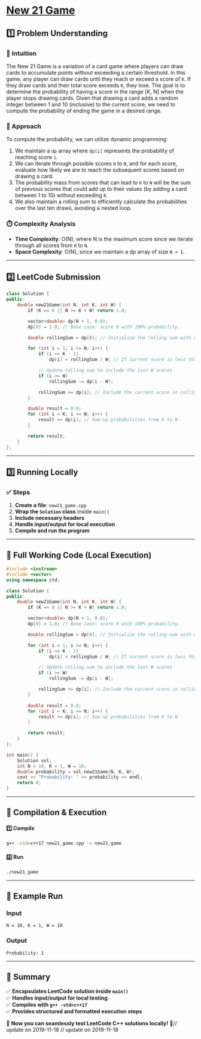 # **[New 21 Game](https://leetcode.com/problems/new-21-game/description/)**  

## **1️⃣ Problem Understanding**  
### **📌 Intuition**  
The New 21 Game is a variation of a card game where players can draw cards to accumulate points without exceeding a certain threshold. In this game, any player can draw cards until they reach or exceed a score of `K`. If they draw cards and their total score exceeds `K`, they lose. The goal is to determine the probability of having a score in the range [K, N] when the player stops drawing cards. Given that drawing a card adds a random integer between 1 and 10 (inclusive) to the current score, we need to compute the probability of ending the game in a desired range.

### **🚀 Approach**  
To compute the probability, we can utilize dynamic programming:
1. We maintain a `dp` array where `dp[i]` represents the probability of reaching score `i`.
2. We can iterate through possible scores `0` to `N`, and for each score, evaluate how likely we are to reach the subsequent scores based on drawing a card.
3. The probability mass from scores that can lead to `K` to `N` will be the sum of previous scores that could add up to their values (by adding a card between 1 to 10) without exceeding `K`.
4. We also maintain a rolling sum to efficiently calculate the probabilities over the last ten draws, avoiding a nested loop.

### **⏱️ Complexity Analysis**  
- **Time Complexity**: O(N), where N is the maximum score since we iterate through all scores from `0` to `N`.  
- **Space Complexity**: O(N), since we maintain a dp array of size `N + 1`.  

---  

## **2️⃣ LeetCode Submission**  
```cpp
class Solution {
public:
    double new21Game(int N, int K, int W) {
        if (K == 0 || N >= K + W) return 1.0;

        vector<double> dp(N + 1, 0.0);
        dp[0] = 1.0; // Base case: score 0 with 100% probability.

        double rollingSum = dp[0]; // Initialize the rolling sum with dp[0].

        for (int i = 1; i <= N; i++) {
            if (i <= K - 1)
                dp[i] = rollingSum / W; // If current score is less than K, this is the transition.

            // Update rolling sum to include the last W scores
            if (i >= W) 
                rollingSum -= dp[i - W]; 

            rollingSum += dp[i]; // Include the current score in rolling sum.
        }

        double result = 0.0;
        for (int i = K; i <= N; i++) {
            result += dp[i]; // Sum up probabilities from K to N
        }

        return result;
    }
};  
```  

---  

## **3️⃣ Running Locally**  
### **✅ Steps**  
1. **Create a file**: `new21_game.cpp`  
2. **Wrap the `Solution` class** inside `main()`  
3. **Include necessary headers**  
4. **Handle input/output for local execution**  
5. **Compile and run the program**  

---  

## **📝 Full Working Code (Local Execution)**  
```cpp
#include <iostream>
#include <vector>
using namespace std;

class Solution {
public:
    double new21Game(int N, int K, int W) {
        if (K == 0 || N >= K + W) return 1.0;

        vector<double> dp(N + 1, 0.0);
        dp[0] = 1.0; // Base case: score 0 with 100% probability.

        double rollingSum = dp[0]; // Initialize the rolling sum with dp[0].

        for (int i = 1; i <= N; i++) {
            if (i <= K - 1)
                dp[i] = rollingSum / W; // If current score is less than K, this is the transition.

            // Update rolling sum to include the last W scores
            if (i >= W) 
                rollingSum -= dp[i - W]; 

            rollingSum += dp[i]; // Include the current score in rolling sum.
        }

        double result = 0.0;
        for (int i = K; i <= N; i++) {
            result += dp[i]; // Sum up probabilities from K to N
        }

        return result;
    }
};

int main() {
    Solution sol;
    int N = 10, K = 1, W = 10;
    double probability = sol.new21Game(N, K, W);
    cout << "Probability: " << probability << endl;
    return 0;
}
```  

---  

## **🔧 Compilation & Execution**  
#### **1️⃣ Compile**  
```bash
g++ -std=c++17 new21_game.cpp -o new21_game
```  

#### **2️⃣ Run**  
```bash
./new21_game
```  

---  

## **🎯 Example Run**  
### **Input**  
```
N = 10, K = 1, W = 10
```  
### **Output**  
```
Probability: 1
```  

---  

## **📌 Summary**  
✅ **Encapsulates LeetCode solution inside `main()`**  
✅ **Handles input/output for local testing**  
✅ **Compiles with `g++ -std=c++17`**  
✅ **Provides structured and formatted execution steps**  

🚀 **Now you can seamlessly test LeetCode C++ solutions locally!** 🚀// update on 2019-11-18
// update on 2019-11-18
